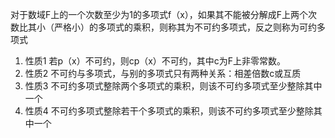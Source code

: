 对于数域F上的一个次数至少为1的多项式f（x），如果其不能被分解成F上两个次数比其小（严格小）的多项式的乘积，则称其为不可约多项式，反之则称为可约多项式

1. 性质1 若p（x）不可约，则cp（x）不可约，其中c为F上非零常数。
2. 性质2 不可约与多项式，与别的多项式只有两种关系：相差倍数c或互质
3. 性质3 不可约多项式整除两个多项式的乘积，则该不可约多项式至少整除其中一个
4. 性质4 不可约多项式整除若干个多项式的乘积，则该不可约多项式至少整除其中一个
